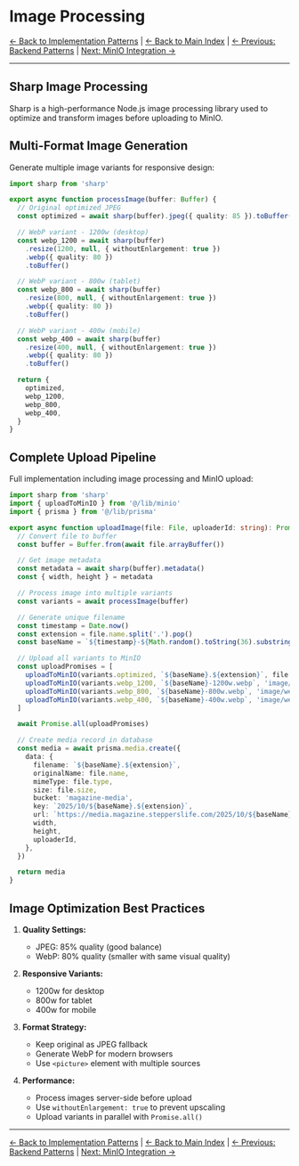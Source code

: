 # Image Processing

[← Back to Implementation Patterns](index.md) | [← Back to Main Index](../index.md) | [← Previous: Backend Patterns](backend-patterns.md) | [Next: MinIO Integration →](minio-integration.md)

---

## Sharp Image Processing

Sharp is a high-performance Node.js image processing library used to optimize and transform images before uploading to MinIO.

## Multi-Format Image Generation

Generate multiple image variants for responsive design:

```typescript
import sharp from 'sharp'

export async function processImage(buffer: Buffer) {
  // Original optimized JPEG
  const optimized = await sharp(buffer).jpeg({ quality: 85 }).toBuffer()

  // WebP variant - 1200w (desktop)
  const webp_1200 = await sharp(buffer)
    .resize(1200, null, { withoutEnlargement: true })
    .webp({ quality: 80 })
    .toBuffer()

  // WebP variant - 800w (tablet)
  const webp_800 = await sharp(buffer)
    .resize(800, null, { withoutEnlargement: true })
    .webp({ quality: 80 })
    .toBuffer()

  // WebP variant - 400w (mobile)
  const webp_400 = await sharp(buffer)
    .resize(400, null, { withoutEnlargement: true })
    .webp({ quality: 80 })
    .toBuffer()

  return {
    optimized,
    webp_1200,
    webp_800,
    webp_400,
  }
}
```

## Complete Upload Pipeline

Full implementation including image processing and MinIO upload:

```typescript
import sharp from 'sharp'
import { uploadToMinIO } from '@/lib/minio'
import { prisma } from '@/lib/prisma'

export async function uploadImage(file: File, uploaderId: string): Promise<Media> {
  // Convert file to buffer
  const buffer = Buffer.from(await file.arrayBuffer())

  // Get image metadata
  const metadata = await sharp(buffer).metadata()
  const { width, height } = metadata

  // Process image into multiple variants
  const variants = await processImage(buffer)

  // Generate unique filename
  const timestamp = Date.now()
  const extension = file.name.split('.').pop()
  const baseName = `${timestamp}-${Math.random().toString(36).substring(7)}`

  // Upload all variants to MinIO
  const uploadPromises = [
    uploadToMinIO(variants.optimized, `${baseName}.${extension}`, file.type),
    uploadToMinIO(variants.webp_1200, `${baseName}-1200w.webp`, 'image/webp'),
    uploadToMinIO(variants.webp_800, `${baseName}-800w.webp`, 'image/webp'),
    uploadToMinIO(variants.webp_400, `${baseName}-400w.webp`, 'image/webp'),
  ]

  await Promise.all(uploadPromises)

  // Create media record in database
  const media = await prisma.media.create({
    data: {
      filename: `${baseName}.${extension}`,
      originalName: file.name,
      mimeType: file.type,
      size: file.size,
      bucket: 'magazine-media',
      key: `2025/10/${baseName}.${extension}`,
      url: `https://media.magazine.stepperslife.com/2025/10/${baseName}.${extension}`,
      width,
      height,
      uploaderId,
    },
  })

  return media
}
```

## Image Optimization Best Practices

1. **Quality Settings:**
   - JPEG: 85% quality (good balance)
   - WebP: 80% quality (smaller with same visual quality)

2. **Responsive Variants:**
   - 1200w for desktop
   - 800w for tablet
   - 400w for mobile

3. **Format Strategy:**
   - Keep original as JPEG fallback
   - Generate WebP for modern browsers
   - Use `<picture>` element with multiple sources

4. **Performance:**
   - Process images server-side before upload
   - Use `withoutEnlargement: true` to prevent upscaling
   - Upload variants in parallel with `Promise.all()`

---

[← Back to Implementation Patterns](index.md) | [← Back to Main Index](../index.md) | [← Previous: Backend Patterns](backend-patterns.md) | [Next: MinIO Integration →](minio-integration.md)
